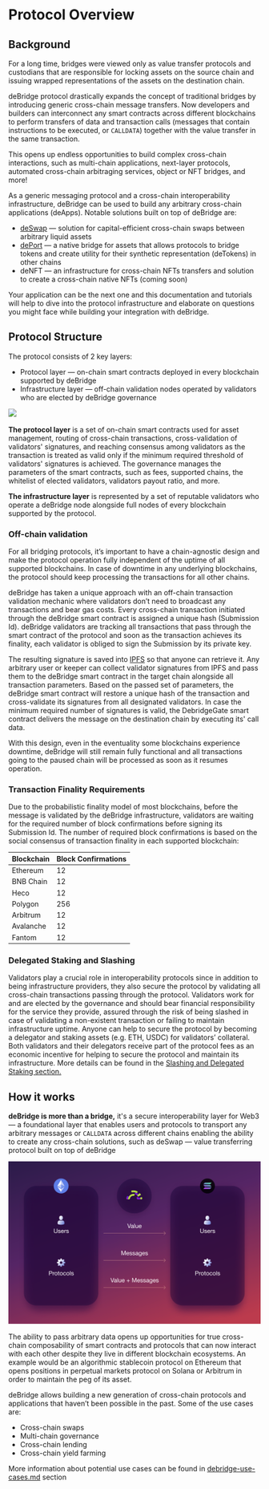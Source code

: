 # Protocol Overview

## Background

For a long time, bridges were viewed only as value transfer protocols and custodians that are responsible for locking assets on the source chain and issuing wrapped representations of the assets on the destination chain.

deBridge protocol drastically expands the concept of traditional bridges by introducing generic cross-chain message transfers. Now developers and builders can interconnect any smart contracts across different blockchains to perform transfers of data and transaction calls (messages that contain instructions to be executed, or `CALLDATA`) together with the value transfer in the same transaction.&#x20;

This opens up endless opportunities to build complex cross-chain interactions, such as multi-chain applications, next-layer protocols, automated cross-chain arbitraging services, object or NFT bridges, and more!&#x20;

As a generic messaging protocol and a cross-chain interoperability infrastructure, deBridge can be used to build any arbitrary cross-chain applications (deApps). Notable solutions built on top of deBridge are:

* [deSwap](https://app.debridge.finance/) — solution for capital-efficient cross-chain swaps between arbitrary liquid assets
* [dePort](https://app.debridge.finance/deport) —  a native bridge for assets that allows protocols to bridge tokens and create utility for their synthetic representation (deTokens) in other chains
* deNFT — an infrastructure for cross-chain NFTs transfers and solution to create a cross-chain native NFTs (coming soon)

Your application can be the next one and this documentation and tutorials will help to dive into the protocol infrastructure and elaborate on questions you might face while building your integration with deBridge.

## Protocol Structure

The protocol consists of 2 key layers:

* Protocol layer — on-chain smart contracts deployed in every blockchain supported by deBridge
* Infrastructure layer — off-chain validation nodes operated by validators who are elected by deBridge governance

![](../.gitbook/assets/C.png)

**The protocol layer** is a set of on-chain smart contracts used for asset management, routing of cross-chain transactions, cross-validation of validators' signatures, and reaching consensus among validators as the transaction is treated as valid only if the minimum required threshold of validators' signatures is achieved. The governance manages the parameters of the smart contracts, such as fees, supported chains, the whitelist of elected validators, validators payout ratio, and more.

**The infrastructure layer** is represented by a set of reputable validators who operate a deBridge node alongside full nodes of every blockchain supported by the protocol.&#x20;

### **Off-chain validation**

For all bridging protocols, it’s important to have a chain-agnostic design and make the protocol operation fully independent of the uptime of all supported blockchains. In case of downtime in any underlying blockchains, the protocol should keep processing the transactions for all other chains.&#x20;

deBridge has taken a unique approach with an off-chain transaction validation mechanic where validators don’t need to broadcast any transactions and bear gas costs. Every cross-chain transaction initiated through the deBridge smart contract is assigned a unique hash (Submission Id). deBridge validators are tracking all transactions that pass through the smart contract of the protocol and soon as the transaction achieves its finality, each validator is obliged to sign the Submission by its private key.&#x20;

The resulting signature is saved into [IPFS](https://ipfs.io) so that anyone can retrieve it. Any arbitrary user or keeper can collect validator signatures from IPFS and pass them to the deBridge smart contract in the target chain alongside all transaction parameters. Based on the passed set of parameters, the deBridge smart contract will restore a unique hash of the transaction and cross-validate its signatures from all designated validators. In case the minimum required number of signatures is valid, the DebridgeGate smart contract delivers the message on the destination chain by executing its' call data.

With this design, even in the eventuality some blockchains experience downtime, deBridge will still remain fully functional and all transactions going to the paused chain will be processed as soon as it resumes operation.&#x20;

### Transaction Finality Requirements

Due to the probabilistic finality model of most blockchains, before the message is validated by the deBridge infrastructure, validators are waiting for the required number of block confirmations before signing its Submission Id. The number of required block confirmations is based on the social consensus of transaction finality in each supported blockchain:

| Blockchain | Block Confirmations |
| ---------- | ------------------- |
| Ethereum   | 12                  |
| BNB Chain  | 12                  |
| Heco       | 12                  |
| Polygon    | 256                 |
| Arbitrum   | 12                  |
| Avalanche  | 12                  |
| Fantom     | 12                  |

### Delegated Staking and Slashing

Validators play a crucial role in interoperability protocols since in addition to being infrastructure providers, they also secure the protocol by validating all cross-chain transactions passing through the protocol. Validators work for and are elected by the governance and should bear financial responsibility for the service they provide, assured through the risk of being slashed in case of validating a non-existent transaction or failing to maintain infrastructure uptime. Anyone can help to secure the protocol by becoming a delegator and staking assets (e.g. ETH, USDC) for validators’ collateral. Both validators and their delegators receive part of the protocol fees as an economic incentive for helping to secure the protocol and maintain its infrastructure. More details can be found in the [Slashing and Delegated Staking section.](slashing-and-delegated-staking.md)

## How it works

**deBridge is more than a bridge,** it's a secure interoperability layer for Web3 — a foundational layer that enables users and protocols to transport any arbitrary messages or `CALLDATA` across different chains enabling the ability to create any cross-chain solutions, such as deSwap — value transferring protocol built on top of deBridge

![](<../.gitbook/assets/image (5).png>)

The ability to pass arbitrary data opens up opportunities for true cross-chain composability of smart contracts and protocols that can now interact with each other despite they live in different blockchain ecosystems. An example would be an algorithmic stablecoin protocol on Ethereum that opens positions in perpetual markets protocol on Solana or Arbitrum in order to maintain the peg of its asset.

deBridge allows building a new generation of cross-chain protocols and applications that haven’t been possible in the past. Some of the use cases are:

* Cross-chain swaps
* Multi-chain governance
* Cross-chain lending
* Cross-chain yield farming

More information about potential use cases can be found in [debridge-use-cases.md](../external-links/debridge-use-cases.md "mention") section

###



